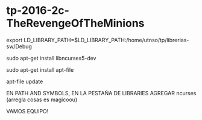 # tp-2016-2c-TheRevengeOfTheMinions


export LD_LIBRARY_PATH=$LD_LIBRARY_PATH:/home/utnso/tp/librerias-sw/Debug

sudo apt-get install libncurses5-dev

sudo apt-get install apt-file

apt-file update

EN PATH AND SYMBOLS, EN LA PESTAÑA DE LIBRARIES AGREGAR ncurses (arregla cosas es magicoou)

VAMOS EQUIPO!
